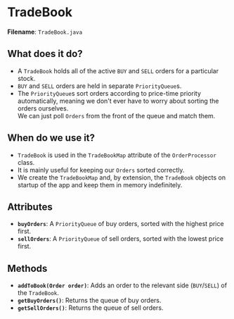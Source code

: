 # TradeBook

**Filename**: `TradeBook.java`

## What does it do?

- A `TradeBook` holds all of the active `BUY` and `SELL` orders for a particular stock.
- `BUY` and `SELL` orders are held in separate `PriorityQueue`s.
- The `PriorityQueue`s sort orders according to price-time priority automatically, meaning we don't ever have to worry about sorting the orders ourselves.  
  We can just poll `Orders` from the front of the queue and match them.

## When do we use it?

- `TradeBook` is used in the `TradeBookMap` attribute of the `OrderProcessor` class.
- It is mainly useful for keeping our `Orders` sorted correctly.
- We create the `TradeBookMap` and, by extension, the `TradeBook` objects on startup of the app and keep them in memory indefinitely.

## Attributes

- **`buyOrders`**: A `PriorityQueue` of buy orders, sorted with the highest price first.
- **`sellOrders`**: A `PriorityQueue` of sell orders, sorted with the lowest price first.

## Methods

- **`addToBook(Order order)`**: Adds an order to the relevant side (`BUY`/`SELL`) of the `TradeBook`.
- **`getBuyOrders()`**: Returns the queue of buy orders.
- **`getSellOrders()`**: Returns the queue of sell orders.
